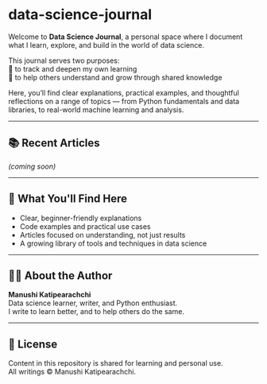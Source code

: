 ﻿# data-science-journal

Welcome to **Data Science Journal**, a personal space where I document what I learn, explore, and build in the world of data science.

This journal serves two purposes:  
🧠 to track and deepen my own learning  
📖 to help others understand and grow through shared knowledge

Here, you’ll find clear explanations, practical examples, and thoughtful reflections on a range of topics — from Python fundamentals and data libraries, to real-world machine learning and analysis.

---

## 📚 Recent Articles

*(coming soon)*

---

## 🧭 What You'll Find Here

- Clear, beginner-friendly explanations  
- Code examples and practical use cases  
- Articles focused on understanding, not just results  
- A growing library of tools and techniques in data science  

---

## 👩‍💻 About the Author

**Manushi Katipearachchi**  
Data science learner, writer, and Python enthusiast.  
I write to learn better, and to help others do the same.

---

## 📝 License

Content in this repository is shared for learning and personal use.  
All writings © Manushi Katipearachchi.


